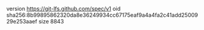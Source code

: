 version https://git-lfs.github.com/spec/v1
oid sha256:8b99895862320da8e36249934cc67175eaf9a4a4fa2c41add2500929e253aaef
size 8843
